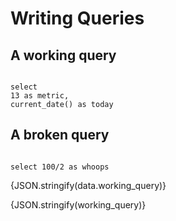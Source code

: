 # Writing Queries 

## A working query 

```working_query
    
select 
13 as metric, 
current_date() as today

```

## A broken query 

```broken_query

select 100/2 as whoops 

```

{JSON.stringify(data.working_query)}

{JSON.stringify(working_query)}